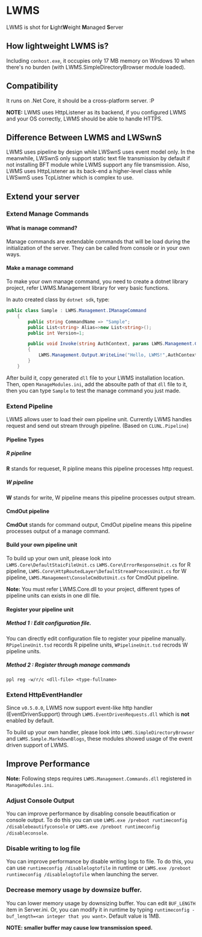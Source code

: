# LWMS
LWMS is shot for **L**ight**W**eight **M**anaged **S**erver

## How lightweight LWMS is?
Including `conhost.exe`, it occupies only 17 MB memory on Windows 10 when there's no burden (with LWMS.SimpleDirectoryBrowser module loaded).

## Compatibility

It runs on .Net Core, it should be a cross-platform server. :P

**NOTE:** LWMS uses HttpListener as its backend, if you configured LWMS and your OS correctly, LWMS should be able to handle HTTPS.

## Difference Between LWMS and LWSwnS
LWMS uses pipeline by design while LWSwnS uses event model only. 
In the meanwhile, LWSwnS only support static text file transmission by default if not installing BFT module while LWMS support any file transmission.
Also, LWMS uses HttpListener as its back-end a higher-level class while LWSwmS uses TcpListner which is complex to use.

## Extend your server

### Extend Manage Commands

#### What is manage command?

Manage commands are extendable commands that will be load during the initialization of the server. They can be called from console or in your own ways.

#### Make a manage command

To make your own manage command, you need to create a dotnet library project, refer LWMS.Management library for very basic functions.

In auto created class by `dotnet sdk`, type:

```csharp
public class Sample : LWMS.Management.IManageCommand
    {
        public string CommandName => "Sample";
        public List<string> Alias=>new List<string>();
        public int Version=1;

        public void Invoke(string AuthContext, params LWMS.Management.CommandPack[] args)
        {
            LWMS.Management.Output.WriteLine("Hello, LWMS!",AuthContext);
        }
    }
```

After build it, copy generated `dll` file to your LWMS installation location. Then, open `ManageModules.ini`, add the absoulte path of that `dll` file to it, then you can type `Sample` to test the manage command you just made.

### Extend Pipeline

LWMS allows user to load their own pipeline unit. Currently LWMS handles request and send out stream through pipeline. (Based on `CLUNL.Pipeline`)

#### Pipeline Types

##### R pipeline

**R** stands for requeset, R pipline means this pipeline processes http request.

##### W pipeline

**W** stands for write, W pipeline means this pipeline processes output stream.

#### CmdOut pipeline

**CmdOut** stands for command output, CmdOut pipeline means this pipeline processes output of a manage command.

#### Build your own pipeline unit

 To build up your own unit, please look into `LWMS.Core\DefaultStaicFileUnit.cs` `LWMS.Core\ErrorResponseUnit.cs` for R pipeline, `LWMS.Core\HttpRoutedLayer\DefaultStreamProcessUnit.cs` for W pipeline, `LWMS.Management\ConsoleCmdOutUnit.cs` for CmdOut pipeline.

**Note:** You must refer LWMS.Core.dll to your project, different types of pipeline units can exists in one dll file.

#### Register your pipeline unit

##### Method 1 : Edit configuration file.

You can directly edit configuration file to register your pipeline manually. `RPipelineUnit.tsd` records R pipeline units, `WPipelineUnit.tsd` recrods W pipeline units.

##### Method 2 : Register through manage commands

`ppl reg -w/r/c <dll-file> <type-fullname>`

### Extend HttpEventHandler

Since `v0.5.0.0`, LWMS now support event-like http handler (EventDrivenSupport) through `LWMS.EventDrivenRequests.dll` which is **not** enabled by default.

To build up your own handler, please look into `LWMS.SimpleDirectoryBrowser` and `LWMS.Sample.MarkdownBlogs`, these modules showed usage of the event driven support of LWMS.

## Improve Performance

**Note:** Following steps requires `LWMS.Management.Commands.dll` registered in `ManageModules.ini`.

### Adjust Console Output
You can improve performance by disabling console beautification or console output. To do this you can use `LWMS.exe /preboot runtimeconfig /disablebeautifyconsole` or `LWMS.exe /preboot runtimeconfig /disableconsole`.

### Disable writing to log file

You can improve performance by disable writing logs to file. To do this, you can use `runtimeconfig /disablelogtofile` in runtime or `LWMS.exe /preboot runtimeconfig /disablelogtofile` when launching the server.

### Decrease memory usage by downsize buffer.
You can lower memory usage by downsizing buffer. You can edit `BUF_LENGTH` item in Server.ini. Or, you can modify it in runtime by typing `runtimeconfig -buf_length=<an integer that you want>`. Default value is 1MB.

**NOTE: smaller buffer may cause low transmission speed.**